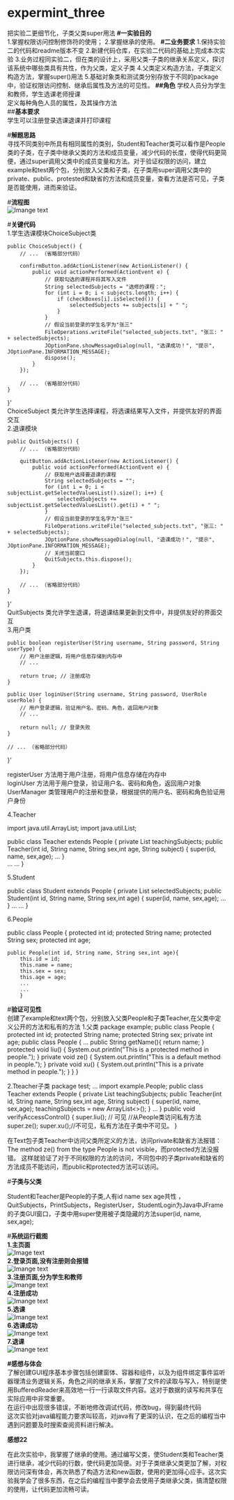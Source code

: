 # expermint_three
把实验二更细节化，子类父类super用法
**#一实验目的**  
1.掌握权限访问控制修饰符的使用；
2.掌握继承的使用。
**#二业务要求**
1.保持实验二的代码和readme版本不变
2.新建代码仓库，在实验二代码的基础上完成本次实验
3.业务过程同实验二，但在类的设计上，采用父类-子类的继承关系定义，探讨该系统中哪些类具有共性，作为父类，定义子类
4.父类定义构造方法，子类定义构造方法，掌握super()用法
5.基础对象类和测试类分别存放于不同的package中，验证权限访问控制、继承后属性及方法的可见性。
**##角色**
学校人员分为学生和教师，学生选课老师授课  
定义每种角色人员的属性，及其操作方法  
##**基本要求**  
学生可以注册登录选课退课并打印课程

#**解题思路**   
寻找不同类别中所具有相同属性的类别，Student和Teacher类可以看作是People类的子类，在子类中继承父类的方法和成员变量，减少代码的长度，使得代码更简便，通过super调用父类中的成员变量和方法。对于验证权限的访问，建立example和test两个包，分别放入父类和子类，在子类用super调用父类中的private、public、protested和缺省的方法和成员变量，查看方法是否可见，子类是否能使用，进而来验证。

#**流程图**  
![Imange text](https://github.com/banber0/expermint_two/blob/main/%E6%B5%81%E7%A8%8B%E5%9B%BE.png)  


#**关键代码**  
1.学生选课模块ChoiceSubject类  

    public ChoiceSubject() {
        // ... （省略部分代码）

        confirmButton.addActionListener(new ActionListener() {
            public void actionPerformed(ActionEvent e) {
                // 获取勾选的课程并将其写入文件
                String selectedSubjects = "选修的课程：";
                for (int i = 0; i < subjects.length; i++) {
                    if (checkBoxes[i].isSelected()) {
                        selectedSubjects += subjects[i] + " ";
                    }
                }
                // 假设当前登录的学生名字为"张三"
                FileOperations.writeFile("selected_subjects.txt", "张三: " + selectedSubjects);
                JOptionPane.showMessageDialog(null, "选课成功！", "提示", JOptionPane.INFORMATION_MESSAGE);
                dispose();
            }
        });

        // ... （省略部分代码）
    }
}'  
ChoiceSubject 类允许学生选择课程，将选课结果写入文件，并提供友好的界面交互  
2.退课模块  

    public QuitSubjects() {
        // ... （省略部分代码）

        quitButton.addActionListener(new ActionListener() {
            public void actionPerformed(ActionEvent e) {
                // 获取用户选择要退课的课程
                String selectedSubjects = "";
                for (int i = 0; i < subjectList.getSelectedValuesList().size(); i++) {
                    selectedSubjects += subjectList.getSelectedValuesList().get(i) + " ";
                }
                // 假设当前登录的学生名字为"张三"
                FileOperations.writeFile("selected_subjects.txt", "张三: " + selectedSubjects);
                JOptionPane.showMessageDialog(null, "退课成功！", "提示", JOptionPane.INFORMATION_MESSAGE);
                // 关闭当前窗口
                QuitSubjects.this.dispose();
            }
        });

        // ... （省略部分代码）
    }
}'  
QuitSubjects 类允许学生退课，将退课结果更新到文件中，并提供友好的界面交互  
3.用户类  

    public boolean registerUser(String username, String password, String userType) {
        // 用户注册逻辑，将用户信息存储到内存中
        // ...

        return true; // 注册成功
    }

    public User loginUser(String username, String password, UserRole userRole) {
        // 用户登录逻辑，验证用户名、密码、角色，返回用户对象
        // ...

        return null; // 登录失败
    }

    // ... （省略部分代码）
}'  


registerUser 方法用于用户注册，将用户信息存储在内存中  
loginUser 方法用于用户登录，验证用户名、密码和角色，返回用户对象  
UserManager 类管理用户的注册和登录，根据提供的用户名、密码和角色验证用户身份  

4.Teacher

import java.util.ArrayList;
import java.util.List;

public class Teacher extends People {
    private List<Subject> teachingSubjects;
    public Teacher(int id, String name, String sex,int age, String subject) {
        super(id, name, sex,age);
        ...
    }   
    ...
    ...
    }

5.Student

public class Student extends People {
    private List<Subject> selectedSubjects;
    public Student(int id, String name, String sex,int age) {
        super(id, name, sex,age);
        ...
        }
    ...
    ...
    }

6.People

public class People {
    protected int id;
    protected String name;
    protected String sex;
    protected int age;

    public People(int id, String name, String sex,int age){
        this.id = id;
        this.name = name;
        this.sex = sex;
        this.age = age;
        ...
        ...
        }


#**验证可见性**  
创建了example和text两个包，分别放入父类People和子类Teacher,在父类中定义公开的方法和私有的方法
1.父类
package example;
public class People {
    protected int id;
    protected String name;
    protected String sex;
    private int age;
public class People {
    ...
    public String getName(){
         return name;
    }
    protected void liu() {
        System.out.println("This is a protected method in people.");
    }
    private void ze() {
        System.out.println("This is a default method in people.");
    }
    private void xu() {
        System.out.println("This is a private method in people.");
    }
}
}

2.Tteacher子类
package test;
...
import example.People;
public class Teacher extends People {
private List<Subject> teachingSubjects;
    public Teacher(int id, String name, String sex,int age, String subject) {
        super(id, name, sex,age);
        teachingSubjects = new ArrayList<>();
    }
    ...
    }
     public void verifyAccessControl() {
        super.liu(); // 可见
        //从People类访问私有方法
        super.ze(); 
        super.xu();//不可见，私有方法在子类中不可见。
        }


    


在Text包子类Teacher中访问父类所定义的方法，访问private和缺省方法报错：The method ze() from the type People is not visible，而protected方法没报错。
这样就验证了对于不同权限的方法的访问，不同包中的子类private和缺省的方法成员不能访问，而public和protected方法可以访问。

#**子类与父类** 

Student和Teacher是People的子类,人有id name sex age共性 ，QuitSubjects，PrintSubjects，RegisterUser，StudentLogin为Java中JFrame的子类GUI窗口，子类中用super使用被子类隐藏的方法super(id, name, sex,age);


#**系统运行截图**  
**1.主页面**  
![Image text](https://github.com/banber0/expermint_two/blob/main/%E7%B3%BB%E7%BB%9F%E7%95%8C%E9%9D%A2.png)  
**2.登录页面,没有注册则会报错**  
![Imange text](https://github.com/banber0/expermint_two/blob/main/%E7%99%BB%E5%BD%95.png)  
**3.注册页面,分为学生和教师**  
![Imange text](https://github.com/banber0/expermint_two/blob/main/%E6%B3%A8%E5%86%8C.png)  
**4.注册成功**  
![Imange text](https://github.com/banber0/expermint_two/blob/main/%E6%B3%A8%E5%86%8C%E6%88%90%E5%8A%9F.png)  
**5.选课**  
![Imange text](https://github.com/banber0/expermint_two/blob/main/%E9%80%89%E8%AF%BE.png)  
**6.选课成功**  
![Imange text](https://github.com/banber0/expermint_two/blob/main/%E9%80%89%E8%AF%BE%E6%88%90%E5%8A%9F.png)  
**7.退课**  
![Imange text](https://github.com/banber0/expermint_two/blob/main/%E9%80%80%E8%AF%BE%E6%88%90%E5%8A%9F.png)

**#感想与体会**  
了解创建GUI程序基本步骤包括创建窗体、容器和组件，以及为组件绑定事件监听器理清业务逻辑关系，角色之间的继承关系，掌握了文件的读取与写入，特别是使用BufferedReader来高效地一行一行读取文件内容。这对于数据的读写和共享在实际应用中非常重要。  
在运行中出现很多错误，不断地修改调试代码，修改bug，得到最终代码  
这次实验对java编程能力要求叫较高，对java有了更深的认识，在之后的编程当中遇到问题要及时搜索查阅资料进行解决。


**感想22**

在此次实验中，我掌握了继承的使用。通过编写父类，使Student类和Teacher类进行继承，减少代码的行数，使代码更加简便。对于子类继承父类更加了解，对权限访问深有体会，再次熟悉了构造方法和new函数，使用的更加得心应手。这次实验我学会了很多东西，在之后的编程当中要学会去使用子类继承父类，搞清楚权限的使用，让代码更加流畅可读。

